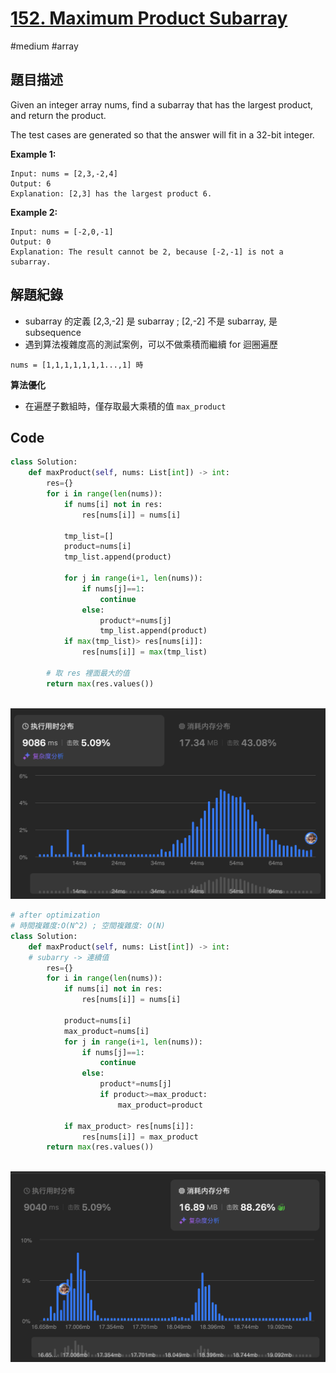 # [152. Maximum Product Subarray](https://leetcode.cn/problems/maximum-product-subarray)

#medium #array



## 題目描述

Given an integer array nums, find a 
subarray
 that has the largest product, and return the product.

The test cases are generated so that the answer will fit in a 32-bit integer.


**Example 1:**

```text
Input: nums = [2,3,-2,4]
Output: 6
Explanation: [2,3] has the largest product 6.
```

**Example 2:**
```
Input: nums = [-2,0,-1]
Output: 0
Explanation: The result cannot be 2, because [-2,-1] is not a subarray.
```


## 解題紀錄

* subarray 的定義 [2,3,-2] 是 subarray ; [2,-2] 不是 subarray, 是 subsequence
* 遇到算法複雜度高的測試案例，可以不做乘積而繼續 for 迴圈遍歷
```
nums = [1,1,1,1,1,1,1...,1] 時
```
**算法優化**
* 在遍歷子數組時，僅存取最大乘積的值 `max_product`

## Code

```python
class Solution:
    def maxProduct(self, nums: List[int]) -> int:
        res={}
        for i in range(len(nums)):
            if nums[i] not in res:
                res[nums[i]] = nums[i]
                
            tmp_list=[]
            product=nums[i]        
            tmp_list.append(product)
            
            for j in range(i+1, len(nums)):
                if nums[j]==1:
                    continue
                else:
                    product*=nums[j]
                    tmp_list.append(product)
            if max(tmp_list)> res[nums[i]]:
                res[nums[i]] = max(tmp_list)
            
        # 取 res 裡面最大的值
        return max(res.values())
        
```

![img_ac](https://github.com/youngmihuang/leetcode-python/blob/main/img/152.maximum_product_subarray.png)



```python
# after optimization 
# 時間複雜度:O(N^2) ; 空間複雜度: O(N)
class Solution:
    def maxProduct(self, nums: List[int]) -> int:
    # subarry -> 連續值
        res={}
        for i in range(len(nums)):
            if nums[i] not in res:
                res[nums[i]] = nums[i]
                
            product=nums[i]        
            max_product=nums[i]
            for j in range(i+1, len(nums)):
                if nums[j]==1:
                    continue
                else:
                    product*=nums[j]
                    if product>=max_product:
                        max_product=product

            if max_product> res[nums[i]]:
                res[nums[i]] = max_product
        return max(res.values())
        
```

![img_ac](https://github.com/youngmihuang/leetcode-python/blob/main/img/152.maximum_product_subarray2.png)

